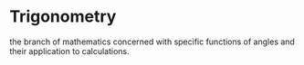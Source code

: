 # Trigonometry
the branch of mathematics concerned with specific functions of angles and their application to calculations.

```{tableofcontents}
```